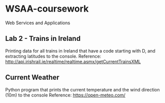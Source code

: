 # WSAA-coursework
Web Services and Applications

## Lab 2 - Trains in Ireland
Printing data for all trains in Ireland that have a code starting with D, and extracting latitudes to the console.
Reference: http://api.irishrail.ie/realtime/realtime.asmx/getCurrentTrainsXML 

## Current Weather
Python program that prints the current temperature and the wind direction (10m) to the console
Reference: https://open-meteo.com/ 



